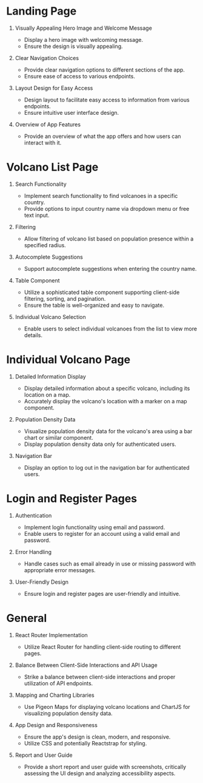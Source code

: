 # Landing Page

1. Visually Appealing Hero Image and Welcome Message
    - Display a hero image with welcoming message.
    - Ensure the design is visually appealing.

2. Clear Navigation Choices
    - Provide clear navigation options to different sections of the app.
    - Ensure ease of access to various endpoints.

3. Layout Design for Easy Access
    - Design layout to facilitate easy access to information from various endpoints.
    - Ensure intuitive user interface design.

4. Overview of App Features
    - Provide an overview of what the app offers and how users can interact with it.

# Volcano List Page

1. Search Functionality
    - Implement search functionality to find volcanoes in a specific country.
    - Provide options to input country name via dropdown menu or free text input.

2. Filtering
    - Allow filtering of volcano list based on population presence within a specified radius.

3. Autocomplete Suggestions
    - Support autocomplete suggestions when entering the country name.

4. Table Component
    - Utilize a sophisticated table component supporting client-side filtering, sorting, and pagination.
    - Ensure the table is well-organized and easy to navigate.

5. Individual Volcano Selection
    - Enable users to select individual volcanoes from the list to view more details.

# Individual Volcano Page

1. Detailed Information Display
    - Display detailed information about a specific volcano, including its location on a map.
    - Accurately display the volcano's location with a marker on a map component.

2. Population Density Data
    - Visualize population density data for the volcano's area using a bar chart or similar component.
    - Display population density data only for authenticated users.

3. Navigation Bar
    - Display an option to log out in the navigation bar for authenticated users.

# Login and Register Pages

1. Authentication
    - Implement login functionality using email and password.
    - Enable users to register for an account using a valid email and password.

2. Error Handling
    - Handle cases such as email already in use or missing password with appropriate error messages.

3. User-Friendly Design
    - Ensure login and register pages are user-friendly and intuitive.

# General

1. React Router Implementation
    - Utilize React Router for handling client-side routing to different pages.

2. Balance Between Client-Side Interactions and API Usage
    - Strike a balance between client-side interactions and proper utilization of API endpoints.

3. Mapping and Charting Libraries
    - Use Pigeon Maps for displaying volcano locations and ChartJS for visualizing population density data.

4. App Design and Responsiveness
    - Ensure the app's design is clean, modern, and responsive.
    - Utilize CSS and potentially Reactstrap for styling.

5. Report and User Guide
    - Provide a short report and user guide with screenshots, critically assessing the UI design and analyzing accessibility aspects.